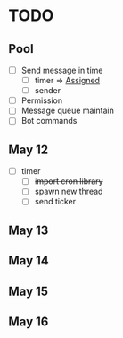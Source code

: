 # TODO

## Pool

- [ ] Send message in time
    - [ ] timer => [Assigned](#May-12)
    - [ ] sender
- [ ] Permission
- [ ] Message queue maintain
- [ ] Bot commands

## May 12

- [ ] timer
  - [ ] ~~import cron library~~
  - [ ] spawn new thread
  - [ ] send ticker

## May 13
## May 14
## May 15
## May 16
